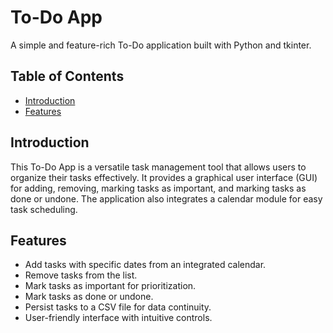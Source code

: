 # To-Do App

A simple and feature-rich To-Do application built with Python and tkinter.

## Table of Contents

- [Introduction](#introduction)
- [Features](#features)

## Introduction

This To-Do App is a versatile task management tool that allows users to organize their tasks effectively. It provides a graphical user interface (GUI) for adding, removing, marking tasks as important, and marking tasks as done or undone. The application also integrates a calendar module for easy task scheduling.

## Features

- Add tasks with specific dates from an integrated calendar.
- Remove tasks from the list.
- Mark tasks as important for prioritization.
- Mark tasks as done or undone.
- Persist tasks to a CSV file for data continuity.
- User-friendly interface with intuitive controls.
